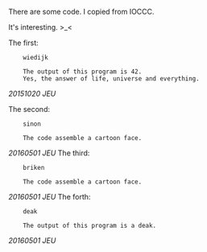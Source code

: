There are some code.
I copied from IOCCC.

It's interesting. >_<

The first:
		
		wiedijk
		
		The output of this program is 42.
		Yes, the answer of life, universe and everything.
		
*20151020 JEU*

The second:

		sinon
		
		The code assemble a cartoon face.
		
*20160501 JEU*
The third:

		briken
		
		The code assemble a cartoon face.
		
*20160501 JEU*
The forth:

		deak
		
		The output of this program is a deak.
		
*20160501 JEU*
